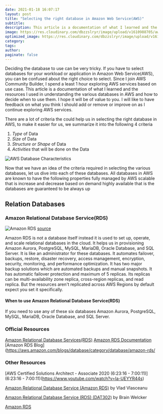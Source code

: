 ```yaml
---
date: 2021-01-18 16:07:17
layout: post
title: "Selecting the right database in Amazon Web Service(AWS)"
subtitle:
description: This article is a documentation of what I learned and the resources I used in understanding the various databases in AWS and how to decide when to use them.
image: https://res.cloudinary.com/dbzzslryr/image/upload/v1610988705/aws_databases/database_characteristics.jpg
optimized_image: https://res.cloudinary.com/dbzzslryr/image/upload/v1610988705/aws_databases/database_characteristics.jpg
category:
tags:
author:
paginate: false
---
```



Deciding the database to use can be very tricky. If you have to select databases for your workload or application in Amazon Web Service(AWS), you can be confused about the right choice to select.  Since I join AWS Community Builder, I spend a least 1 hour exploring AWS services based on use case. This article is a documentation of what I learned and the resources I used in understanding the various databases in AWS and how to decide when to use them. I hope it will be of value to you. I will like to have feedback on what you think I should add or remove or improve on as I continue exploring AWS services.

There are a lot of criteria the could help us in selecting the right database in AWS, to make it easier for us, we summarize it into the following 4 criteria 
1. *Type* of Data
2. *Size* of Data
3. *Structure or Shape* of Data
4. *Activities* that will be done on the Data

![AWS Database Characteristics](https://res.cloudinary.com/dbzzslryr/image/upload/v1610988705/aws_databases/database_characteristics.jpg "AWS Database Characteristics")

Now that we have an idea of the criteria required in selecting the various databases, let us dive into each of these databases. All databases in AWS are known to have the following properties 
fully managed by AWS
scalable that is increase and decrease based on demand 
highly available that is the databases are guaranteed to be always up

## Relation Databases 

### Amazon Relational Database Service(RDS)

![Amazon RDS](https://res.cloudinary.com/dbzzslryr/image/upload/v1610989754/aws_databases/amazon_rds.png "Amazon RDS")
[source](https://www.drilling-aws.de/amazon-rds-preise/)

Amazon RDS is not a database itself instead it is used to set up, operate, and scale relational databases in the cloud. It helps us in provisioning  Amazon Aurora, PostgreSQL, MySQL, MariaDB, Oracle Database, and SQL Server. It is like an administrator for these databases.  It automates failover, backups, restore, disaster recovery, access management, encryption, security, monitoring, and performance optimization.  It has two major backup solutions which are automated backups and manual snapshots. It has automatic failover protection and maximum of 5 replicas. Its replicas can be multi-availability zone replica, cross-region replicas, and read replica. But the resources aren't replicated across AWS Regions by default expect you set it specifically.


#### When to use Amazon Relational Database Service(RDS)
If you need to use any of these six databases Amazon Aurora, PostgreSQL, MySQL, MariaDB, Oracle Database, and SQL Server.

### Official Resources 
[Amazon Relational Database Services(RDS)](https://aws.amazon.com/rds/)
[Amazon RDS Documentation](https://docs.aws.amazon.com/AmazonRDS/latest/UserGuide/Welcome.html) 
[Amazon RDS Blog](https://aws.amazon.com/blogs/database/category/database/amazon-rds/


### Other Resources 
[AWS Certified Solutions Architect - Associate 2020 (6:23:16 - 7:00:11)](6:23:16 - 7:00:11)(https://www.youtube.com/watch?v=Ia-UEYYR44s)

[Amazon Relational Database Service (Amazon RDS)](https://www.youtube.com/watch?v=igRfulrrYCo) by Vlad Vlasceanu 

[Amazon Relational Database Service (RDS) (DAT302)](https://www.youtube.com/watch?v=TJxC-B9Q9tQ) by Brain Welcker

[Amazon RDS](https://docs.datadoghq.com/integrations/amazon_rds/?tab=standard)
